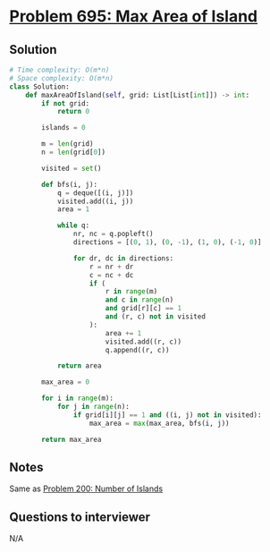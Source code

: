 # [Problem 695: Max Area of Island](https://leetcode.com/problems/max-area-of-island/)

## Solution

```py
# Time complexity: O(m*n)
# Space complexity: O(m*n)
class Solution:
    def maxAreaOfIsland(self, grid: List[List[int]]) -> int:
        if not grid:
            return 0

        islands = 0

        m = len(grid)
        n = len(grid[0])

        visited = set()

        def bfs(i, j):
            q = deque([(i, j)])
            visited.add((i, j))
            area = 1

            while q:
                nr, nc = q.popleft()
                directions = [(0, 1), (0, -1), (1, 0), (-1, 0)]

                for dr, dc in directions:
                    r = nr + dr
                    c = nc + dc
                    if (
                        r in range(m)
                        and c in range(n)
                        and grid[r][c] == 1
                        and (r, c) not in visited
                    ):
                        area += 1
                        visited.add((r, c))
                        q.append((r, c))

            return area

        max_area = 0

        for i in range(m):
            for j in range(n):
                if grid[i][j] == 1 and ((i, j) not in visited):
                    max_area = max(max_area, bfs(i, j))

        return max_area
```

## Notes

Same as [Problem 200: Number of Islands](https://leetcode.com/problems/number-of-islands/)

## Questions to interviewer

N/A
